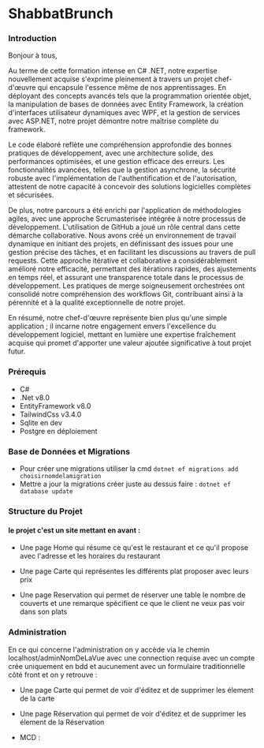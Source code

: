 # ShabbatBrunch

### Introduction

Bonjour à tous,

Au terme de cette formation intense en C# .NET, notre expertise nouvellement acquise s'exprime pleinement à travers un projet chef-d'œuvre qui encapsule l'essence même de nos apprentissages. En déployant des concepts avancés tels que la programmation orientée objet, la manipulation de bases de données avec Entity Framework, la création d'interfaces utilisateur dynamiques avec WPF, et la gestion de services avec ASP.NET, notre projet démontre notre maîtrise complète du framework.

Le code élaboré reflète une compréhension approfondie des bonnes pratiques de développement, avec une architecture solide, des performances optimisées, et une gestion efficace des erreurs. Les fonctionnalités avancées, telles que la gestion asynchrone, la sécurité robuste avec l'implémentation de l'authentification et de l'autorisation, attestent de notre capacité à concevoir des solutions logicielles complètes et sécurisées.

De plus, notre parcours a été enrichi par l'application de méthodologies agiles, avec une approche Scrumasterisée intégrée à notre processus de développement. L'utilisation de GitHub a joué un rôle central dans cette démarche collaborative. Nous avons créé un environnement de travail dynamique en initiant des projets, en définissant des issues pour une gestion précise des tâches, et en facilitant les discussions au travers de pull requests. Cette approche itérative et collaborative a considérablement amélioré notre efficacité, permettant des itérations rapides, des ajustements en temps réel, et assurant une transparence totale dans le processus de développement. Les pratiques de merge soigneusement orchestrées ont consolidé notre compréhension des workflows Git, contribuant ainsi à la pérennité et à la qualité exceptionnelle de notre projet.

En résumé, notre chef-d'œuvre représente bien plus qu'une simple application ; il incarne notre engagement envers l'excellence du développement logiciel, mettant en lumière une expertise fraîchement acquise qui promet d'apporter une valeur ajoutée significative à tout projet futur.


### Prérequis
- C#
- .Net v8.0
- EntityFramework v8.0
- TailwindCss v3.4.0
- Sqlite en dev 
- Postgre en déploiement  


### Base de Données et Migrations
- Pour créer une migrations utiliser la cmd `dotnet ef migrations add choisirnomdelamigration`
- Mettre a jour la migrations créer juste au dessus faire : `dotnet ef database update`

### Structure du Projet
#### le projet c'est un site mettant en avant :

- Une page Home qui résume ce qu'est le restaurant et ce qu'il propose avec l'adresse et les horaires du restaurant

- Une page Carte qui représentes les différents plat proposer avec leurs prix

- Une page Reservation qui permet de réserver une table le nombre de couverts et une remarque spécifient ce que le client ne veux pas voir dans son plats



### Administration
En ce qui concerne l'administration on y accède via le chemin localhost/adminNomDeLaVue avec une connection requise 
avec un compte crée uniquement en bdd et aucunement avec un formulaire traditionnelle côté front
et on y retrouve : 
- Une page Carte qui permet de voir d'éditez et de supprimer les élement de la carte


- Une page Réservation qui permet de voir d'éditez et de supprimer les élement de la Réservation 








- MCD : 

